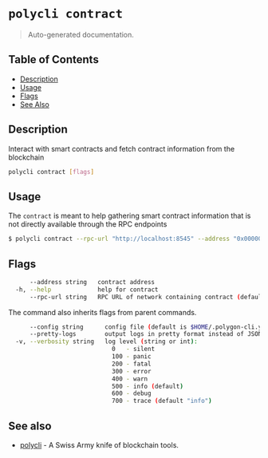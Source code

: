# `polycli contract`

> Auto-generated documentation.

## Table of Contents

- [Description](#description)
- [Usage](#usage)
- [Flags](#flags)
- [See Also](#see-also)

## Description

Interact with smart contracts and fetch contract information from the blockchain

```bash
polycli contract [flags]
```

## Usage

The `contract` is meant to help gathering smart contract information that is not directly available through the RPC endpoints

```bash
$ polycli contract --rpc-url "http://localhost:8545" --address "0x0000000000000000000000000000000000000001"
```

## Flags

```bash
      --address string   contract address
  -h, --help             help for contract
      --rpc-url string   RPC URL of network containing contract (default "http://localhost:8545")
```

The command also inherits flags from parent commands.

```bash
      --config string      config file (default is $HOME/.polygon-cli.yaml)
      --pretty-logs        output logs in pretty format instead of JSON (default true)
  -v, --verbosity string   log level (string or int):
                             0   - silent
                             100 - panic
                             200 - fatal
                             300 - error
                             400 - warn
                             500 - info (default)
                             600 - debug
                             700 - trace (default "info")
```

## See also

- [polycli](polycli.md) - A Swiss Army knife of blockchain tools.

